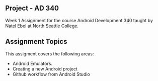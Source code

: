 ## Project - AD 340

Week 1 Assignment for the course Android Development 340 taught by Natel Ebel at North Seattle College.

## Assignment Topics

This assigment covers the following areas:
- Android Emulators.
- Creating a new Android project
- Github workflow from Android Studio
